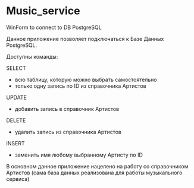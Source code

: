# Music_service
WinForm to connect to DB PostgreSQL

Данное приложение позволяет подключаться к Базе Данных PostgreSQL.

Доступны команды: 

SELECT 
  - всю таблицу, которую можно выбрать самостоятельно 
  - только одну запись по ID из справочника Артистов 


UPDATE 
  - добавить запись в справочник Артистов


DELETE
  - удалить запись из справочника Артистов


INSERT
  - заменить имя любому выбранному Артисту по ID

В основном данное приложение нацелено на работу со справочником Артистов (сама база данных реализована для работы музыкального сервиса)


